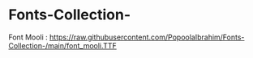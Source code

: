 # Fonts-Collection-

Font Mooli : https://raw.githubusercontent.com/PopoolaIbrahim/Fonts-Collection-/main/font_mooli.TTF
            
